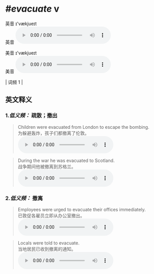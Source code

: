 # ***\#evacuate*** v
英音 ɪ'vækjueɪt  
英音
<audio src="./media/evacuate1_AAC.aac" controls="controls"></audio>

美音 ɪ'vækjueɪt  
美音
<audio src="./media/evacuate2_AAC.aac" controls="controls"></audio>



| 词频 1 |  

英文释义
---
### 1.*低义频：* **疏散；撤出**  

 > Children were evacuated from London to escape the bombing.  
 > 为躲避轰炸，孩子们都撤离了伦敦。    
<audio src="./media/Children were evacuated from _AAC.aac" controls="controls"></audio>

 > During the war he was evacuated to Scotland.  
 > 战争期间他被撤离到苏格兰。    
<audio src="./media/During the war he was evacuated_AAC.aac" controls="controls"></audio>

### 2.*低义频：* **撤离**  

 > Employees were urged to evacuate their offices immediately.  
 > 已敦促各雇员立即从办公室撤出。    
<audio src="./media/Employees were urged _AAC.aac" controls="controls"></audio>

 > Locals were told to evacuate.  
 > 当地居民已收到撤离的通知。    
<audio src="./media/Locals were told to evacuate_AAC.aac" controls="controls"></audio>


